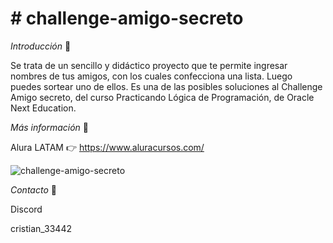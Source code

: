 <h1># challenge-amigo-secreto</h1>

<em>Introducción</em> :rocket:

Se trata de un sencillo y didáctico proyecto que te permite ingresar nombres de tus amigos, con los cuales confecciona una lista. Luego puedes sortear uno de ellos.
Es una de las posibles soluciones al Challenge Amigo secreto, del curso Practicando Lógica de Programación, de Oracle Next Education.

<em>Más información</em> :blue_book:

Alura LATAM :point_right: https://www.aluracursos.com/

![challenge-amigo-secreto](https://github.com/user-attachments/assets/8a50577b-ec8d-48be-9a74-c8ffdb46730e)

<em>Contacto</em> :iphone:

Discord

cristian_33442

